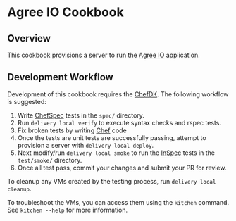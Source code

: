 # Agree IO Cookbook

## Overview
This cookbook provisions a server to run the [Agree IO](https://github.com/Element84/agree-io) application.

## Development Workflow
Development of this cookbook requires the [ChefDK](https://downloads.chef.io/chefdk). The following workflow is suggested:

1. Write [ChefSpec](https://github.com/chefspec/chefspec) tests in the `spec/` directory.
2. Run `delivery local verify` to execute syntax checks and rspec tests.
3. Fix broken tests by writing [Chef](https://docs.chef.io) code
4. Once the tests are unit tests are successfully passing, attempt to provision a server with `delivery local deploy`.
5. Next modify/run `delivery local smoke` to run the [InSpec](https://www.inspec.io) tests in the `test/smoke/` directory.
6. Once all test pass, commit your changes and submit your PR for review.

To cleanup any VMs created by the testing process, run `delivery local cleanup`.

To troubleshoot the VMs, you can access them using the `kitchen` command. See `kitchen --help` for more information.
